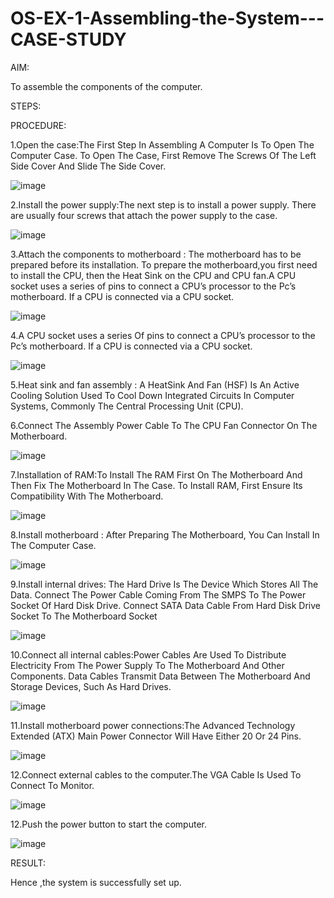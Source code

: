 # OS-EX-1-Assembling-the-System---CASE-STUDY

AIM:

To assemble the components of the computer.

STEPS:

PROCEDURE:

1.Open the case:The First Step In Assembling A Computer Is To Open The Computer Case. To Open The Case, First Remove The Screws Of The Left Side Cover And Slide The Side Cover.

![image](https://github.com/gokul-sureshkumar/OS-EX-1-Assembling-the-System---CASE-STUDY/assets/121148715/f09af527-787f-4abb-874b-9c945c623906)

2.Install the power supply:The next step is to install a power supply. There are usually four screws that attach the power supply to the case.

![image](https://github.com/gokul-sureshkumar/OS-EX-1-Assembling-the-System---CASE-STUDY/assets/121148715/7d47b10b-01ac-43ef-9a8b-bb44484d6d99)

3.Attach the components to motherboard : The motherboard has to be prepared before its installation. To prepare the motherboard,you first need to install the CPU, then the Heat Sink on the CPU and CPU fan.A CPU socket uses a series of pins to connect a CPU’s processor to the Pc’s motherboard. If a CPU is connected via a CPU socket.

![image](https://github.com/gokul-sureshkumar/OS-EX-1-Assembling-the-System---CASE-STUDY/assets/121148715/a4d789a8-6487-43bc-9f83-049cc6df12b0)

4.A CPU socket uses a series Of pins to connect a CPU’s processor to the Pc’s motherboard. If a CPU is connected via a CPU socket.

![image](https://github.com/gokul-sureshkumar/OS-EX-1-Assembling-the-System---CASE-STUDY/assets/121148715/7e193ca0-c248-4a94-800e-2776eb306574)

5.Heat sink and fan assembly : A HeatSink And Fan (HSF) Is An Active Cooling Solution Used To Cool Down Integrated Circuits In Computer Systems, Commonly The Central Processing Unit (CPU).

6.Connect The Assembly Power Cable To The CPU Fan Connector On The Motherboard.

![image](https://github.com/gokul-sureshkumar/OS-EX-1-Assembling-the-System---CASE-STUDY/assets/121148715/48ceee26-c16d-4c61-b4d7-3e18e2820256)

7.Installation of RAM:To Install The RAM First On The Motherboard And Then Fix The Motherboard In The Case. To Install RAM, First Ensure Its Compatibility With The Motherboard.

![image](https://github.com/gokul-sureshkumar/OS-EX-1-Assembling-the-System---CASE-STUDY/assets/121148715/cd4218aa-49e8-4779-ad87-4dc3c6ccf052)

8.Install motherboard : After Preparing The Motherboard, You Can Install In The Computer Case.

![image](https://github.com/gokul-sureshkumar/OS-EX-1-Assembling-the-System---CASE-STUDY/assets/121148715/493c2f35-fef2-4039-bc92-aeb30d40c0c6)

9.Install internal drives: The Hard Drive Is The Device Which Stores All The Data. Connect The Power Cable Coming From The SMPS To The Power Socket Of Hard Disk Drive. Connect SATA Data Cable From Hard Disk Drive Socket To The Motherboard Socket

![image](https://github.com/gokul-sureshkumar/OS-EX-1-Assembling-the-System---CASE-STUDY/assets/121148715/c70a23a3-b82e-48b8-92bf-cba60d417544)

10.Connect all internal cables:Power Cables Are Used To Distribute Electricity From The Power Supply To The Motherboard And Other Components. Data Cables Transmit Data Between The Motherboard And Storage Devices, Such As Hard Drives.

![image](https://github.com/gokul-sureshkumar/OS-EX-1-Assembling-the-System---CASE-STUDY/assets/121148715/085976d8-686d-441a-91cf-718d276a0e0b)

11.Install motherboard power connections:The Advanced Technology Extended (ATX) Main Power Connector Will Have Either 20 Or 24 Pins.

![image](https://github.com/gokul-sureshkumar/OS-EX-1-Assembling-the-System---CASE-STUDY/assets/121148715/3e5063ac-a4c7-4d86-b668-e05042045980)

12.Connect external cables to the computer.The VGA Cable Is Used To Connect To Monitor.

![image](https://github.com/gokul-sureshkumar/OS-EX-1-Assembling-the-System---CASE-STUDY/assets/121148715/dc7eb7d9-b484-4854-ba8b-7674c0700442)

12.Push the power button to start the computer.

![image](https://github.com/gokul-sureshkumar/OS-EX-1-Assembling-the-System---CASE-STUDY/assets/121148715/068a4fb7-229f-4fb3-91ab-3889b436760c)


RESULT:

Hence ,the system is successfully set up.
